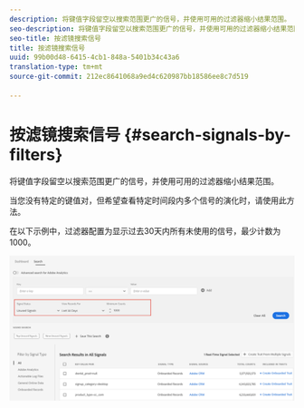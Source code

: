 ```yaml
---
description: 将键值字段留空以搜索范围更广的信号，并使用可用的过滤器缩小结果范围。
seo-description: 将键值字段留空以搜索范围更广的信号，并使用可用的过滤器缩小结果范围。
seo-title: 按滤镜搜索信号
title: 按滤镜搜索信号
uuid: 99b00d48-6415-4cb1-848a-5401b34c43a6
translation-type: tm+mt
source-git-commit: 212ec8641068a9ed4c620987bb18586ee8c7d519

---
```



# 按滤镜搜索信号 {#search-signals-by-filters}

将键值字段留空以搜索范围更广的信号，并使用可用的过滤器缩小结果范围。

当您没有特定的键值对，但希望查看特定时间段内多个信号的演化时，请使用此方法。

在以下示例中，过滤器配置为显示过去30天内所有未使用的信号，最少计数为1000。

![](assets/signals-search-filters.png)